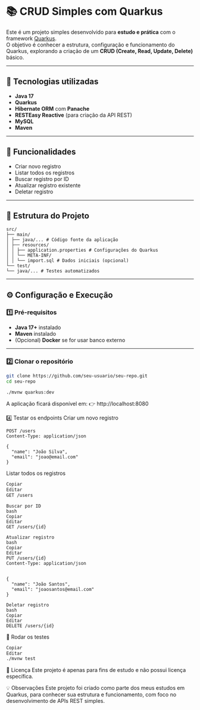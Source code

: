 # 📚 CRUD Simples com Quarkus

Este é um projeto simples desenvolvido para **estudo e prática** com o framework [Quarkus](https://quarkus.io/).  
O objetivo é conhecer a estrutura, configuração e funcionamento do Quarkus, explorando a criação de um **CRUD (Create, Read, Update, Delete)** básico.

---

## 🚀 Tecnologias utilizadas

- **Java 17**
- **Quarkus**
- **Hibernate ORM** com **Panache**
- **RESTEasy Reactive** (para criação da API REST)
- **MySQL** 
- **Maven**

---

## 📌 Funcionalidades

- Criar novo registro
- Listar todos os registros
- Buscar registro por ID
- Atualizar registro existente
- Deletar registro

---

## 📂 Estrutura do Projeto
```
src/
├── main/
│ ├── java/... # Código fonte da aplicação
│ ├── resources/
│ │ ├── application.properties # Configurações do Quarkus
│ │ └── META-INF/
│ │ └── import.sql # Dados iniciais (opcional)
└── test/
└── java/... # Testes automatizados
```

---

## ⚙️ Configuração e Execução

### 1️⃣ Pré-requisitos
- **Java 17+** instalado
- **Maven** instalado
- (Opcional) **Docker** se for usar banco externo

---

### 2️⃣ Clonar o repositório
```bash
git clone https://github.com/seu-usuario/seu-repo.git
cd seu-repo
```
```
./mvnw quarkus:dev
```
A aplicação ficará disponível em:
👉 http://localhost:8080

4️⃣ Testar os endpoints
Criar um novo registro
```
POST /users
Content-Type: application/json

{
  "name": "João Silva",
  "email": "joao@email.com"
}
```

Listar todos os registros
```bash
Copiar
Editar
GET /users
```
```
Buscar por ID
bash
Copiar
Editar
GET /users/{id}
```
```
Atualizar registro
bash
Copiar
Editar
PUT /users/{id}
Content-Type: application/json


{
  "name": "João Santos",
  "email": "joaosantos@email.com"
}
```
```
Deletar registro
bash
Copiar
Editar
DELETE /users/{id}
```
🧪 Rodar os testes
```bash
Copiar
Editar
./mvnw test
```
📄 Licença
Este projeto é apenas para fins de estudo e não possui licença específica.

💡 Observações
Este projeto foi criado como parte dos meus estudos em Quarkus, para conhecer sua estrutura e funcionamento, com foco no desenvolvimento de APIs REST simples.
